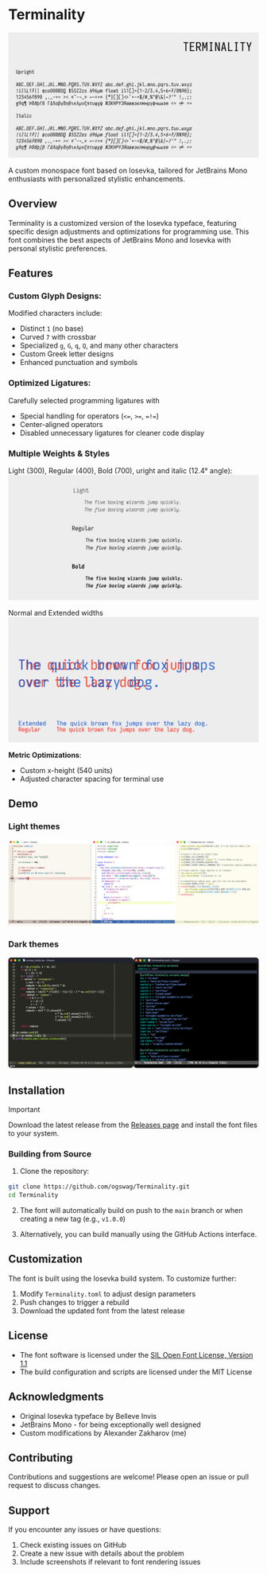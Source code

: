 # Terminality

![banner](assets/banner.png)

A custom monospace font based on Iosevka, tailored for JetBrains Mono enthusiasts with personalized stylistic enhancements.

## Overview

Terminality is a customized version of the Iosevka typeface, featuring specific design adjustments and optimizations for programming use. This font combines the best aspects of JetBrains Mono and Iosevka with personal stylistic preferences.

## Features

### Custom Glyph Designs:
Modified characters include:
  - Distinct `1` (no base)
  - Curved `7` with crossbar
  - Specialized `g`, `G`, `q`, `Q`, and many other characters
  - Custom Greek letter designs
  - Enhanced punctuation and symbols

### Optimized Ligatures:
Carefully selected programming ligatures with
  - Special handling for operators (`<=`, `>=`, `=!=`)
  - Center-aligned operators
  - Disabled unnecessary ligatures for cleaner code display

### Multiple Weights & Styles
Light (300), Regular (400), Bold (700), uright and italic (12.4° angle):
![weights](assets/weights.png)

Normal and Extended widths
![widths](assets/widths.png)

**Metric Optimizations**:
  - Custom x-height (540 units)
  - Adjusted character spacing for terminal use

## Demo

### Light themes
![light themes](assets/demo-light.png)

### Dark themes
![dark themes](assets/demo-dark.png)

## Installation

> [!IMPORTANT]
> Download the latest release from the [Releases page](https://github.com/ogswag/Terminality/releases) and install the font files to your system.

### Building from Source

1. Clone the repository:
```bash
git clone https://github.com/ogswag/Terminality.git
cd Terminality
```

2. The font will automatically build on push to the `main` branch or when creating a new tag (e.g., `v1.0.0`)

3. Alternatively, you can build manually using the GitHub Actions interface.

## Customization

The font is built using the Iosevka build system. To customize further:

1. Modify `Terminality.toml` to adjust design parameters
2. Push changes to trigger a rebuild
3. Download the updated font from the latest release

## License

- The font software is licensed under the [SIL Open Font License, Version 1.1](http://scripts.sil.org/OFL)
- The build configuration and scripts are licensed under the MIT License

## Acknowledgments

- Original Iosevka typeface by Belleve Invis
- JetBrains Mono - for being exceptionally well designed
- Custom modifications by Alexander Zakharov (me)

## Contributing

Contributions and suggestions are welcome! Please open an issue or pull request to discuss changes.

## Support

If you encounter any issues or have questions:
1. Check existing issues on GitHub
2. Create a new issue with details about the problem
3. Include screenshots if relevant to font rendering issues
